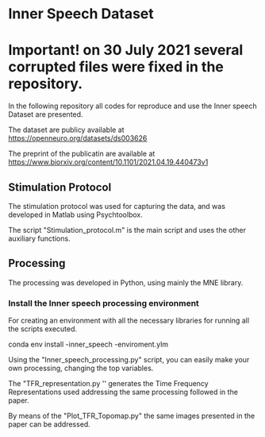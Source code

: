 # Inner Speech Dataset

# Important! on 30 July 2021 several corrupted files were fixed in the repository.

In the following repository all codes for reproduce and use the Inner speech Dataset are presented.

The dataset are publicy available at https://openneuro.org/datasets/ds003626

The preprint of the publicatin are available at https://www.biorxiv.org/content/10.1101/2021.04.19.440473v1


## Stimulation Protocol

The stimulation protocol was used for capturing the data, and was developed in Matlab using Psychtoolbox.

The script "Stimulation_protocol.m" is the main script and uses the other auxiliary functions.

## Processing

The processing was developed in Python, using mainly the MNE library.

### Install the Inner speech processing environment

For creating an environment with all the necessary libraries for running all the scripts executed.

conda env install -inner_speech -enviroment.ylm

Using the "Inner_speech_processing.py" script, you can easily make your own processing, changing the top variables.

The "TFR_representation.py '' generates the Time Frequency Representations used addressing the same processing followed in the paper.

By means of the "Plot_TFR_Topomap.py" the same images presented in the paper can be addressed.

